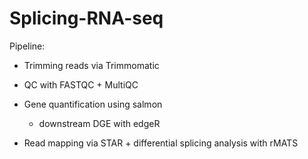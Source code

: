 # Splicing-RNA-seq


Pipeline:
- Trimming reads via Trimmomatic
- QC with FASTQC + MultiQC

- Gene quantification using salmon
  - downstream DGE with edgeR

- Read mapping via STAR + differential splicing analysis with rMATS
